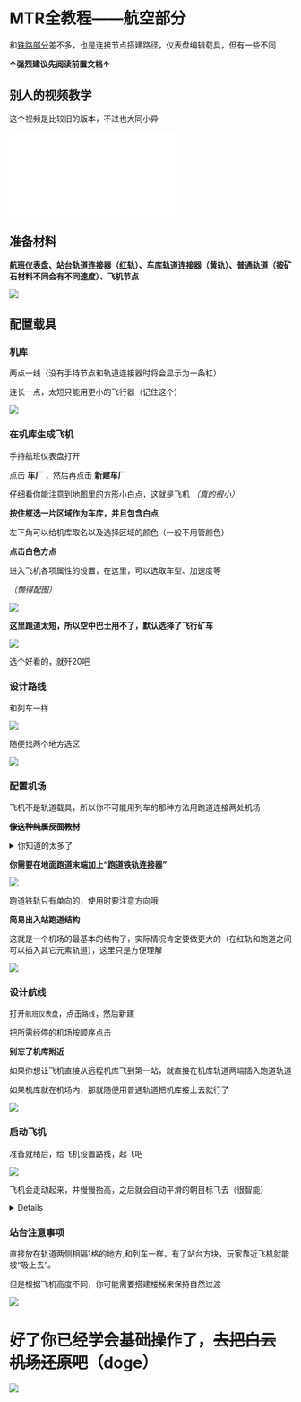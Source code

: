 # MTR全教程——航空部分

和[铁路部分](/article/mtr)差不多，也是连接节点搭建路径，仪表盘编辑载具，但有一些不同

**↑强烈建议先阅读前置文档↑**

## 别人的视频教学

这个视频是比较旧的版本，不过也大同小异

<iframe src="//player.bilibili.com/player.html?isOutside=true&aid=605813698&bvid=BV1C84y1k7wB&cid=910382166&p=1" scrolling="no" border="0" frameborder="no" framespacing="0" allowfullscreen="true"></iframe>

## 准备材料

**航班仪表盘、站台轨道连接器（红轨）、车库轨道连接器（黄轨）、普通轨道（按矿石材料不同会有不同速度）、飞机节点**

![](/others/MTR/飞机/准备材料.png)

## 配置载具

### 机库

两点一线（没有手持节点和轨道连接器时将会显示为一条杠）

连长一点，太短只能用更小的飞行器（记住这个）

![](/others/MTR/飞机/机库.png)

### 在机库生成飞机

手持航班仪表盘打开

点击 **车厂** ，然后再点击 **新建车厂**

仔细看你能注意到地图里的方形小白点，这就是飞机 *（真的很小）*

**按住框选一片区域作为车库，并且包含白点**

左下角可以给机库取名以及选择区域的颜色（一般不用管颜色）

**点击白色方点**

进入飞机各项属性的设置，在这里，可以选取车型、加速度等

*（懒得配图）*

![](/others/MTR/飞机/机库2.png)

**这里跑道太短，所以空中巴士用不了，默认选择了飞行矿车**

![](/others/MTR/飞机/机库3.png)

选个好看的，就歼20吧

### 设计路线

和列车一样

![](/others/MTR/飞机/站点.png)

随便找两个地方选区

![](/others/MTR/飞机/站点2.png)

### 配置机场

飞机不是轨道载具，所以你不可能用列车的那种方法用跑道连接两处机场

**~~像这种纯属反面教材~~**
<details>
<summary>你知道的太多了</summary>

![](/others/MTR/飞机/站点反面教材.png)
</details>

**你需要在地面跑道末端加上“跑道铁轨连接器”**

![](/others/MTR/飞机/跑道铁轨连接器.png)

跑道铁轨只有单向的，使用时要注意方向哦

**简易出入站跑道结构**

这就是一个机场的最基本的结构了，实际情况肯定要做更大的（在红轨和跑道之间可以插入其它元素轨道），这里只是方便理解

![](/others/MTR/飞机/出入站结构.png)

### 设计航线

打开`航班仪表盘`，点击`路线`，然后新建

把所需经停的机场按顺序点击

**别忘了机库附近**

如果你想让飞机直接从远程机库飞到第一站，就直接在机库轨道两端插入跑道轨道

如果机库就在机场内，那就随便用普通轨道把机库接上去就行了

![](/others/MTR/飞机/出入站结构2.png)

### 启动飞机

准备就绪后，给飞机设置路线，起飞吧

![](/others/MTR/飞机/起飞.png)

飞机会走动起来，并慢慢抬高，之后就会自动平滑的朝目标飞去（很智能）

<details>

![](/others/MTR/飞机/起飞2.png)

</details>

### 站台注意事项

直接放在轨道两侧相隔1格的地方,和列车一样，有了站台方块，玩家靠近飞机就能被“吸上去”。

但是根据飞机高度不同，你可能需要搭建楼梯来保持自然过渡

![](/others/MTR/飞机/站台.png)

# 好了你已经学会基础操作了，~~去把白云机场还原吧~~（doge）

![](https://bkimg.cdn.bcebos.com/pic/4ec2d5628535e5dd68b960517fc6a7efcf1b62a3?x-bce-process=image/format,f_auto/watermark,image_d2F0ZXIvYmFpa2UyNzI,g_7,xp_5,yp_5,P_20/resize,m_lfit,limit_1,h_1080)